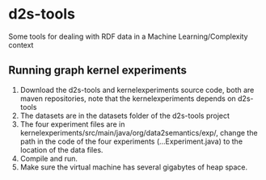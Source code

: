 d2s-tools
=========

Some tools for dealing with RDF data in a Machine Learning/Complexity context

## Running graph kernel experiments

1. Download the d2s-tools and kernelexperiments source code, both are maven repositories, note that the kernelexperiments depends on d2s-tools
2. The datasets are in the datasets folder of the d2s-tools project
3. The four experiment files are in kernelexperiments/src/main/java/org/data2semantics/exp/, change the path in the code of the four experiments (...Experiment.java) to the location of the data files.
4. Compile and run.
5. Make sure the virtual machine has several gigabytes of heap space.

